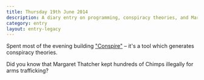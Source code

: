 ```yaml
---
title: Thursday 19th June 2014
description: A diary entry on programming, conspiracy theories, and Margaret Thatcher's Chimp army
category: entry
layout: entry-legacy
---
```


Spent most of the evening building ["Conspire"](https://github.com/rowanmanning/conspire) – it's a tool which generates conspiracy theories.

Did you know that Margaret Thatcher kept hundreds of Chimps illegally for arms trafficking?
